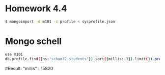 Homework 4.4
============
```sh
$ mongoimport -d m101 -c profile < sysprofile.json
```

# Mongo schell
```sh
use m101
db.profile.find({ns:'school2.students'}).sort({millis:-1}).limit(1).pretty()
```

#Result:
"millis" : 15820